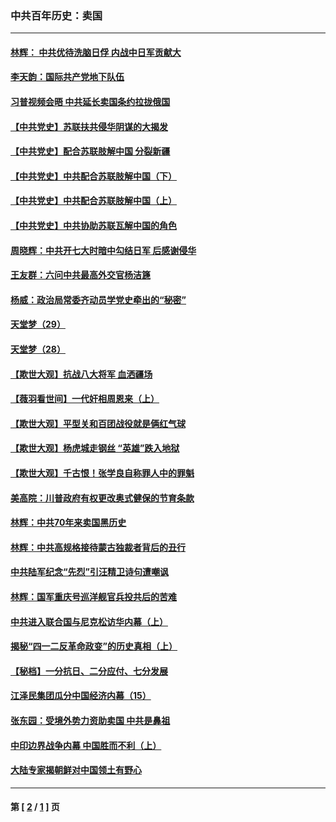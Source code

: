 ### 中共百年历史：卖国
---
#### [林辉： 中共优待洗脑日俘 内战中日军贡献大](../../pages/nf1176117/n13624644.md?11240430) 
#### [李天韵：国际共产党地下队伍](../../pages/nf1176117/n13611808.md?11240430) 
#### [习普视频会晤 中共延长卖国条约拉拢俄国](../../pages/nf1176117/n13060971.md?11240430) 
#### [【中共党史】苏联扶共侵华阴谋的大揭发](../../pages/nf1176117/n13056050.md?11240430) 
#### [【中共党史】配合苏联肢解中国 分裂新疆](../../pages/nf1176117/n13040700.md?11240430) 
#### [【中共党史】中共配合苏联肢解中国（下）](../../pages/nf1176117/n13035660.md?11240430) 
#### [【中共党史】中共配合苏联肢解中国（上）](../../pages/nf1176117/n13030262.md?11240430) 
#### [【中共党史】中共协助苏联瓦解中国的角色](../../pages/nf1176117/n13018109.md?11240430) 
#### [周晓辉：中共开七大时暗中勾结日军 后感谢侵华](../../pages/nf1176117/n12921960.md?11240430) 
#### [王友群：六问中共最高外交官杨洁篪](../../pages/nf1176117/n12836495.md?11240430) 
#### [杨威：政治局常委齐动员学党史牵出的“秘密”](../../pages/nf1176117/n12764642.md?11240430) 
#### [天堂梦（29）](../../pages/nf1176117/n12408465.md?11240430) 
#### [天堂梦（28）](../../pages/nf1176117/n12408309.md?11240430) 
#### [【欺世大观】抗战八大将军 血洒疆场](../../pages/nf1176117/n12357044.md?11240430) 
#### [【薇羽看世间】一代奸相周恩来（上）](../../pages/nf1176117/n12401109.md?11240430) 
#### [【欺世大观】平型关和百团战役就是俩红气球](../../pages/nf1176117/n12359157.md?11240430) 
#### [【欺世大观】杨虎城走钢丝 “英雄”跌入地狱](../../pages/nf1176117/n12358840.md?11240430) 
#### [【欺世大观】千古恨！张学良自称罪人中的罪魁](../../pages/nf1176117/n12358629.md?11240430) 
#### [美高院：川普政府有权更改奥式健保的节育条款](../../pages/nf1176117/n12242171.md?11240430) 
#### [林辉：中共70年来卖国黑历史](../../pages/nf1176117/n11552181.md?11240430) 
#### [林辉：中共高规格接待蒙古独裁者背后的丑行](../../pages/nf1176117/n11225005.md?11240430) 
#### [中共陆军纪念“先烈”引汪精卫诗句遭嘲讽](../../pages/nf1176117/n11153345.md?11240430) 
#### [林辉：国军重庆号巡洋舰官兵投共后的苦难](../../pages/nf1176117/n10997801.md?11240430) 
#### [中共进入联合国与尼克松访华内幕（上）](../../pages/nf1176117/n10138788.md?11240430) 
#### [揭秘“四一二反革命政变”的历史真相（上）](../../pages/nf1176117/n9996650.md?11240430) 
#### [【秘档】一分抗日、二分应付、七分发展](../../pages/nf1176117/n9331484.md?11240430) 
#### [江泽民集团瓜分中国经济内幕（15）](../../pages/nf1176117/n9268584.md?11240430) 
#### [张东园：受境外势力资助卖国 中共是鼻祖](../../pages/nf1176117/n9272480.md?11240430) 
#### [中印边界战争内幕 中国胜而不利（上）](../../pages/nf1176117/n9252458.md?11240430) 
#### [大陆专家揭朝鲜对中国领土有野心](../../pages/nf1176117/n9074056.md?11240430) 

---
#### 第 [ [2](./2.md?11240430) / [1](./1.md?11240430) ] 页
